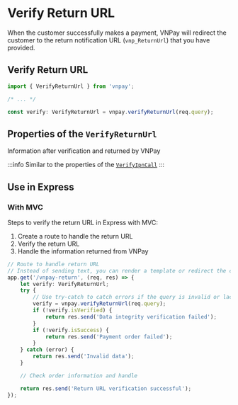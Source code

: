 # Verify Return URL

When the customer successfully makes a payment, VNPay will redirect the customer to the return notification URL (`vnp_ReturnUrl`) that you have provided.

## Verify Return URL

```typescript
import { VerifyReturnUrl } from 'vnpay';

/* ... */

const verify: VerifyReturnUrl = vnpay.verifyReturnUrl(req.query);
```

## Properties of the `VerifyReturnUrl`

Information after verification and returned by VNPay

:::info
Similar to the properties of the [`VerifyIpnCall`](/ipn/verify-ipn-call#properties-of-the-verify-ipn-call)
:::

## Use in Express

### With MVC

Steps to verify the return URL in Express with MVC:

1. Create a route to handle the return URL
2. Verify the return URL
3. Handle the information returned from VNPay

```typescript title="controllers/payment.controller.ts"
// Route to handle return URL
// Instead of sending text, you can render a template or redirect the customer to the necessary page
app.get('/vnpay-return', (req, res) => {
    let verify: VerifyReturnUrl;
    try {
        // Use try-catch to catch errors if the query is invalid or lacks data
        verify = vnpay.verifyReturnUrl(req.query);
        if (!verify.isVerified) {
            return res.send('Data integrity verification failed');
        }
        if (!verify.isSuccess) {
            return res.send('Payment order failed');
        }
    } catch (error) {
        return res.send('Invalid data');
    }

    // Check order information and handle

    return res.send('Return URL verification successful');
});
```
